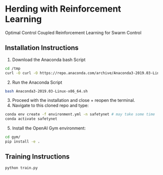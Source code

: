 # Herding with Reinforcement Learning

Optimal Control Coupled Reinforcement Learning for Swarm Control

## Installation Instructions
1. Download the Anaconda bash Script
```bash
cd /tmp
curl -O curl -O https://repo.anaconda.com/archive/Anaconda3-2019.03-Linux-x86_64.sh
```
2. Run the Anaconda Script
```bash
bash Anaconda3-2019.03-Linux-x86_64.sh
```
3. Proceed with the installation and close + reopen the terminal.
4. Navigate to this cloned repo and type:
```bash
conda env create -f environment.yml -n safetynet # may take some time
conda activate safetynet
```
5. Install the OpenAI Gym environment:
```bash
cd gym/
pip install -e .
```

## Training Instructions
```bash
python train.py
```
